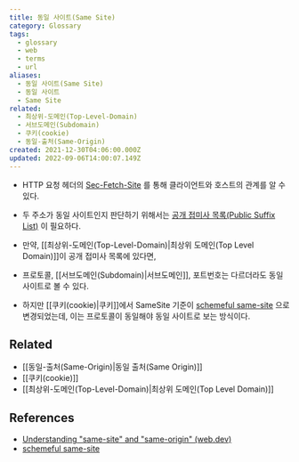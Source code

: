 ```yaml
---
title: 동일 사이트(Same Site)
category: Glossary
tags:
  - glossary
  - web
  - terms
  - url
aliases:
  - 동일 사이트(Same Site)
  - 동일 사이트
  - Same Site
related:
  - 최상위-도메인(Top-Level-Domain)
  - 서브도메인(Subdomain)
  - 쿠키(cookie)
  - 동일-출처(Same-Origin)
created: 2021-12-30T04:06:00.000Z
updated: 2022-09-06T14:00:07.149Z
---
```


- HTTP 요청 헤더의 [Sec-Fetch-Site](https://developer.mozilla.org/en-US/docs/Web/HTTP/Headers/Sec-Fetch-Site#directives) 를 통해 클라이언트와 호스트의 관계를 알 수 있다.
- 두 주소가 동일 사이트인지 판단하기 위해서는 [공개 접미사 목록(Public Suffix List)](https://publicsuffix.org/list/) 이 필요하다.

- 만약, [[최상위-도메인(Top-Level-Domain)|최상위 도메인(Top Level Domain)]]이 공개 접미사 목록에 있다면,
- 프로토콜, [[서브도메인(Subdomain)|서브도메인]], 포트번호는 다르더라도 동일 사이트로 볼 수 있다.
- 하지만 [[쿠키(cookie)|쿠키]]에서 SameSite 기준이 [schemeful same-site](https://web.dev/schemeful-samesite/) 으로 변경되었는데, 이는 프로토콜이 동일해야 동일 사이트로 보는 방식이다.

## Related

- [[동일-출처(Same-Origin)|동일 출처(Same Origin)]]
- [[쿠키(cookie)]]
- [[최상위-도메인(Top-Level-Domain)|최상위 도메인(Top Level Domain)]]

## References

- [Understanding "same-site" and "same-origin" (web.dev)](https://web.dev/same-site-same-origin/)
- [schemeful same-site](https://web.dev/schemeful-samesite/)
